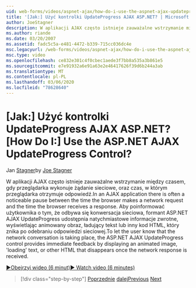 ```yaml
---
uid: web-forms/videos/aspnet-ajax/how-do-i-use-the-aspnet-ajax-updateprogress-control
title: '[Jak:] Użyć kontrolki UpdateProgress AJAX ASP.NET? | Microsoft Docs'
author: JoeStagner
description: W aplikacji AJAX często istnieje zauważalne wstrzymanie między czasem, gdy przeglądarka wykonuje żądanie sieciowe, oraz czas, w którym przeglądarka otrzymuje odpowiedź. T...
ms.author: riande
ms.date: 03/20/2007
ms.assetid: fadc5c5a-e481-4472-b339-715cc036dc4e
msc.legacyurl: /web-forms/videos/aspnet-ajax/how-do-i-use-the-aspnet-ajax-updateprogress-control
msc.type: video
ms.openlocfilehash: ce832e301c4f0cbec1aede3f7bb8a535a3b861e5
ms.sourcegitcommit: e7e91932a6e91a63e2e46417626f39d6b244a3ab
ms.translationtype: MT
ms.contentlocale: pl-PL
ms.lasthandoff: 03/06/2020
ms.locfileid: "78628640"
---
```

# <a name="how-do-i-use-the-aspnet-ajax-updateprogress-control"></a><span data-ttu-id="9f70b-105">[Jak:] Użyć kontrolki UpdateProgress AJAX ASP.NET?</span><span class="sxs-lookup"><span data-stu-id="9f70b-105">[How Do I:] Use the ASP.NET AJAX UpdateProgress Control?</span></span>

<span data-ttu-id="9f70b-106">Jan [Stagner](https://github.com/JoeStagner)</span><span class="sxs-lookup"><span data-stu-id="9f70b-106">by [Joe Stagner](https://github.com/JoeStagner)</span></span>

<span data-ttu-id="9f70b-107">W aplikacji AJAX często istnieje zauważalne wstrzymanie między czasem, gdy przeglądarka wykonuje żądanie sieciowe, oraz czas, w którym przeglądarka otrzymuje odpowiedź.</span><span class="sxs-lookup"><span data-stu-id="9f70b-107">In an AJAX application there is often a noticeable pause between the time the browser makes a network request and the time the browser receives a response.</span></span> <span data-ttu-id="9f70b-108">Aby poinformować użytkownika o tym, że odbywa się konwersacja sieciowa, formant ASP.NET AJAX UpdateProgress udostępnia natychmiastowe informacje zwrotne, wyświetlając animowany obraz, ładujący tekst lub inny kod HTML, który znika po odebraniu odpowiedzi sieciowej.</span><span class="sxs-lookup"><span data-stu-id="9f70b-108">To let the user know that the network conversation is taking place, the ASP.NET AJAX UpdateProgress control provides immediate feedback by displaying an animated image, 'loading' text, or other HTML that disappears once the network response is received.</span></span>

[<span data-ttu-id="9f70b-109">&#9654;Obejrzyj wideo (6 minut)</span><span class="sxs-lookup"><span data-stu-id="9f70b-109">&#9654; Watch video (6 minutes)</span></span>](https://channel9.msdn.com/Blogs/ASP-NET-Site-Videos/how-do-i-use-the-aspnet-ajax-updateprogress-control)

> [!div class="step-by-step"]
> <span data-ttu-id="9f70b-110">[Poprzednie](how-do-i-implement-the-incremental-page-display-pattern-using-http-get-and-post.md)
> [dalej](how-do-i-use-the-aspnet-ajax-history-control.md)</span><span class="sxs-lookup"><span data-stu-id="9f70b-110">[Previous](how-do-i-implement-the-incremental-page-display-pattern-using-http-get-and-post.md)
[Next](how-do-i-use-the-aspnet-ajax-history-control.md)</span></span>
